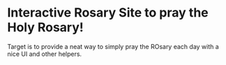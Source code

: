 # Interactive Rosary Site to pray the Holy Rosary!

Target is to provide a neat way to simply pray the ROsary each day with a nice UI and other helpers.